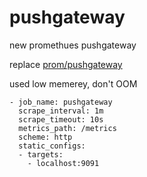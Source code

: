 # pushgateway


new promethues pushgateway


replace [prom/pushgateway](https://github.com/prometheus/pushgateway)


used low memerey, don't OOM

```
- job_name: pushgateway
  scrape_interval: 1m
  scrape_timeout: 10s
  metrics_path: /metrics
  scheme: http
  static_configs:
  - targets:
    - localhost:9091
```

